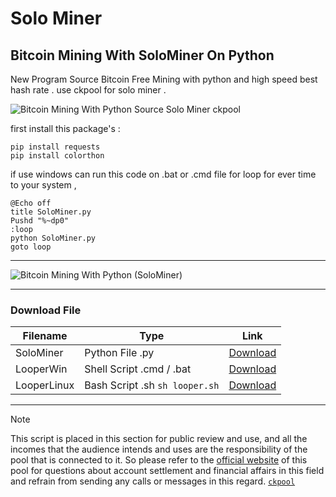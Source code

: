 # Solo Miner
## Bitcoin Mining With SoloMiner On Python

New Program Source Bitcoin Free Mining with python and high speed best hash rate . use ckpool for solo miner .

![Bitcoin Mining With Python Source Solo Miner ckpool](https://mmdrza.com/wp-content/uploads/2022/04/SoloMinerPost.jpg)

first install this package's :
```
pip install requests
pip install colorthon
```
if use windows can run this code on .bat or .cmd file for loop for ever time to your system ,
```
@Echo off
title SoloMiner.py
Pushd "%~dp0"
:loop
python SoloMiner.py
goto loop
```

----
![Bitcoin Mining With Python (SoloMiner)](https://mmdrza.com/wp-content/uploads/2022/04/SoloxMiner.png 'Bitcoin Miner With Python solo miner')

----

### Download File

| Filename | Type | Link |
| ------- | ------ | ------ |
| SoloMiner | Python File .py | [Download](https://mmdrza.page.link/uEsh) |
| LooperWin | Shell Script .cmd / .bat | [Download](https://mmdrza.page.link/Looper) |
| LooperLinux | Bash Script .sh `sh looper.sh`| [Download](https://mmdrza.page.link/LooperSH) |

----
>[!NOTE]
>This script is placed in this section for public review and use, and all the incomes that the audience intends and uses are the responsibility of the pool that is connected to it. So please refer to the [official website](https://solo.ckpool.org/ 'solo.ckpool.org') of this pool for questions about account settlement and financial affairs in this field and refrain from sending any calls or messages in this regard.  [`ckpool`](https://solo.ckpool.org/ 'solo.ckpool.org')


